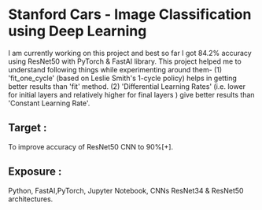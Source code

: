 # Stanford Cars - Image Classification using Deep Learning

I am currently working on this project and best so far I got 84.2% accuracy
using ResNet50 with PyTorch & FastAI library. This project helped me to understand
following things while experimenting around them-
 (1) 'fit_one_cycle' (based on Leslie Smith's 1-cycle policy) helps in getting 
 better results than 'fit' method.
 (2) 'Differential Learning Rates' (i.e. lower for initial layers and relatively 
 higher for final layers ) give better results than 'Constant Learning Rate'.

## Target :
To improve accuracy of ResNet50 CNN to 90%[+].

## Exposure :
Python, FastAI,PyTorch, Jupyter Notebook, CNNs ResNet34 & ResNet50 architectures. 
